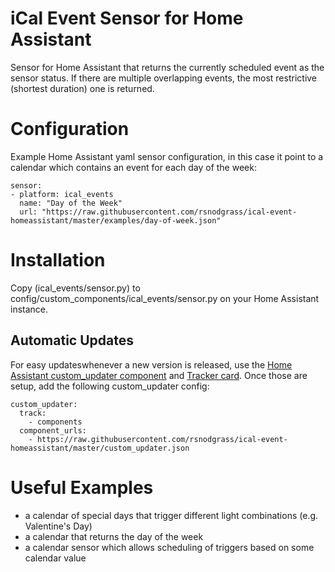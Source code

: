 # iCal Event Sensor for Home Assistant

Sensor for Home Assistant that returns the currently scheduled event as the sensor status. If there
are multiple overlapping events, the most restrictive (shortest duration) one is returned.

# Configuration

Example Home Assistant yaml sensor configuration, in this case it point to a calendar which contains
an event for each day of the week:

```
sensor:
- platform: ical_events
  name: "Day of the Week"
  url: "https://raw.githubusercontent.com/rsnodgrass/ical-event-homeassistant/master/examples/day-of-week.json"
```

# Installation

Copy (ical_events/sensor.py) to config/custom_components/ical_events/sensor.py on your Home Assistant instance.

## Automatic Updates

For easy updateswhenever a new version is released, use the [Home Assistant custom_updater component](https://github.com/custom-components/custom_updater/wiki/Installation) and [Tracker card](https://github.com/custom-cards/tracker-card). Once those are setup, add the following custom_updater config:

``` 
custom_updater:
  track:
    - components
  component_urls:
    - https://raw.githubusercontent.com/rsnodgrass/ical-event-homeassistant/master/custom_updater.json
```

# Useful Examples

* a calendar of special days that trigger different light combinations (e.g. Valentine's Day)
* a calendar that returns the day of the week
* a calendar sensor which allows scheduling of triggers based on some calendar value



